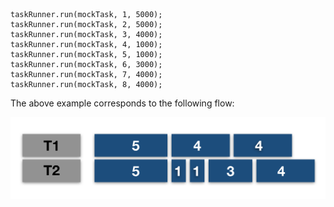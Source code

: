

```
taskRunner.run(mockTask, 1, 5000);
taskRunner.run(mockTask, 2, 5000);
taskRunner.run(mockTask, 3, 4000);
taskRunner.run(mockTask, 4, 1000);
taskRunner.run(mockTask, 5, 1000);
taskRunner.run(mockTask, 6, 3000);
taskRunner.run(mockTask, 7, 4000);
taskRunner.run(mockTask, 8, 4000);
```

The above example corresponds to the following flow:

![Image Task Runner](https://github.com/reddypooja/taskrunner/blob/master/solution/taskflow.png)
